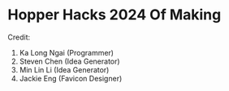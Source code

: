 # Hopper Hacks 2024 Of Making

Credit:
1. Ka Long Ngai (Programmer)
2. Steven Chen (Idea Generator)
3. Min Lin Li (Idea Generator)
4. Jackie Eng (Favicon Designer)